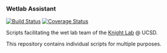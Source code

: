 ### Wetlab Assistant

[![Build Status](https://travis-ci.org/biocore/wetlab-assistant.png?branch=master)](https://travis-ci.org/biocore/wetlab-assistant)
[![Coverage Status](https://coveralls.io/repos/biocore/wetlab-assistant/badge.svg?branch=master&service=github)](https://coveralls.io/github/biocore/wetlab-assistant?branch=master)

Scripts facilitating the wet lab team of the [Knight Lab](https://knightlab.ucsd.edu/) @ UCSD.

This repository contains individual scripts for multiple purposes.
